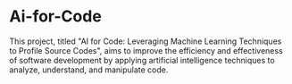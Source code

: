 # Ai-for-Code
This project, titled "AI for Code: Leveraging Machine Learning Techniques to Profile Source Codes", aims to improve the efficiency and effectiveness of software development by applying artificial intelligence techniques to analyze, understand, and manipulate code.
